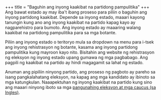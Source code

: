+++
title = "Baguhin ang inyong kaakibat na partidong pampulitika"
+++
Ang bawat estado ay may iba't ibang proseso para piliin o baguhin ang inyong partidong kaakibat. Depende sa inyong estado, maaari kayong tanungin kung ano ang inyong kaakibat na partido kapag kayo ay nagparehistro para bumoto. Ang inyong estado ay maaaring walang kaakibat na partidong pampulitika para sa mga botante.

Piliin ang inyong estado o teritoryo mula sa dropdown na menu para i-tsek ang inyong rehistrasyon ng botante, kasama ang inyong partidong pampulitika kung mayroon kayo nito. Bisitahin ang website ng rehistrasyon ng eleksyon ng inyong estado upang gumawa ng mga pagbabago. Ang pagpili ng kaakibat na partido ay hindi magagamit sa lahat ng estado.    

Anuman ang pipiliin ninyong partido, ang proseso ng pagboto ay pareho sa isang pangkalahatang eleksyon, na kapag ang mga kandidato ay ibinoto sa mga katungkulan. Naaapektuhan ng inyong kaakibat na partido kung sino ang maaari ninyong  iboto sa mga [pangunahing eleksyon at mga caucus (sa Ingles)](https://www.usa.gov/election#item-37162).
